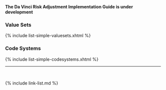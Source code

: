 
<div markdown="1" class="bg-info">
<b>The Da Vinci Risk Adjustment Implementation Guide is under development</b>
</div>

### Value Sets

{% include list-simple-valuesets.xhtml %}

### Code Systems

{% include list-simple-codesystems.xhtml %}

---

<br />

{% include link-list.md %}

